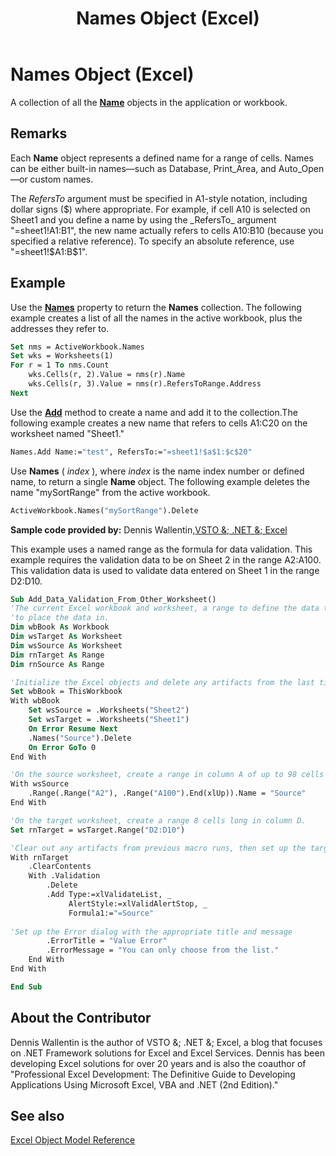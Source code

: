 ﻿---
title: Names Object (Excel)
keywords: vbaxl10.chm487072
f1_keywords:
- vbaxl10.chm487072
ms.prod: excel
api_name:
- Excel.Names
ms.assetid: ffecf89d-7bae-c470-8e37-608857a9de2a
ms.date: 06/08/2017
---


# Names Object (Excel)

A collection of all the  **[Name](Excel.Name.md)** objects in the application or workbook.


## Remarks

 Each **Name** object represents a defined name for a range of cells. Names can be either built-in names—such as Database, Print_Area, and Auto_Open—or custom names.

The  _RefersTo_ argument must be specified in A1-style notation, including dollar signs ($) where appropriate. For example, if cell A10 is selected on Sheet1 and you define a name by using the _RefersTo_ argument "=sheet1!A1:B1", the new name actually refers to cells A10:B10 (because you specified a relative reference). To specify an absolute reference, use "=sheet1!$A$1:$B$1".


## Example

Use the  **[Names](Excel.Workbook.Names.md)** property to return the **Names** collection. The following example creates a list of all the names in the active workbook, plus the addresses they refer to.


```vb
Set nms = ActiveWorkbook.Names 
Set wks = Worksheets(1) 
For r = 1 To nms.Count 
    wks.Cells(r, 2).Value = nms(r).Name 
    wks.Cells(r, 3).Value = nms(r).RefersToRange.Address 
Next
```

Use the  **[Add](Excel.Names.Add.md)** method to create a name and add it to the collection.The following example creates a new name that refers to cells A1:C20 on the worksheet named "Sheet1."




```vb
Names.Add Name:="test", RefersTo:="=sheet1!$a$1:$c$20"
```

Use  **Names** ( _index_ ), where _index_ is the name index number or defined name, to return a single **Name** object. The following example deletes the name "mySortRange" from the active workbook.




```vb
ActiveWorkbook.Names("mySortRange").Delete
```

 **Sample code provided by:** Dennis Wallentin,[VSTO &; .NET &; Excel](http://xldennis.wordpress.com/)

This example uses a named range as the formula for data validation. This example requires the validation data to be on Sheet 2 in the range A2:A100. This validation data is used to validate data entered on Sheet 1 in the range D2:D10.




```vb
Sub Add_Data_Validation_From_Other_Worksheet()
'The current Excel workbook and worksheet, a range to define the data to be validated, and the target range
'to place the data in.
Dim wbBook As Workbook
Dim wsTarget As Worksheet
Dim wsSource As Worksheet
Dim rnTarget As Range
Dim rnSource As Range

'Initialize the Excel objects and delete any artifacts from the last time the macro was run.
Set wbBook = ThisWorkbook
With wbBook
    Set wsSource = .Worksheets("Sheet2")
    Set wsTarget = .Worksheets("Sheet1")
    On Error Resume Next
    .Names("Source").Delete
    On Error GoTo 0
End With

'On the source worksheet, create a range in column A of up to 98 cells long, and name it "Source".
With wsSource
    .Range(.Range("A2"), .Range("A100").End(xlUp)).Name = "Source"
End With

'On the target worksheet, create a range 8 cells long in column D.
Set rnTarget = wsTarget.Range("D2:D10")

'Clear out any artifacts from previous macro runs, then set up the target range with the validation data.
With rnTarget
    .ClearContents
    With .Validation
        .Delete
        .Add Type:=xlValidateList, _
             AlertStyle:=xlValidAlertStop, _
             Formula1:="=Source"
        
'Set up the Error dialog with the appropriate title and message
        .ErrorTitle = "Value Error"
        .ErrorMessage = "You can only choose from the list."
    End With
End With

End Sub
```


## About the Contributor
<a name="AboutContributor"> </a>

Dennis Wallentin is the author of VSTO &; .NET &; Excel, a blog that focuses on .NET Framework solutions for Excel and Excel Services. Dennis has been developing Excel solutions for over 20 years and is also the coauthor of "Professional Excel Development: The Definitive Guide to Developing Applications Using Microsoft Excel, VBA and .NET (2nd Edition)." 


## See also
<a name="AboutContributor"> </a>





[Excel Object Model Reference](./overview/Excel/object-model.md)


